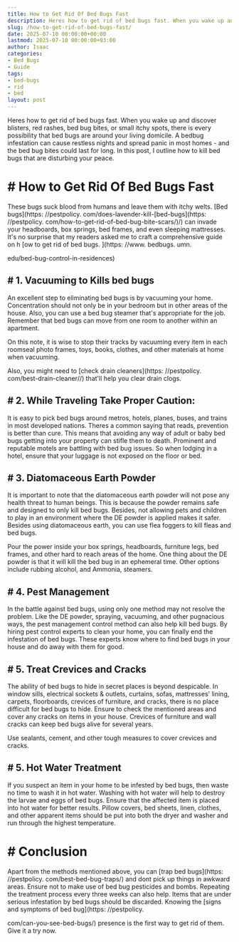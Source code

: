 ```yaml
---
title: How to Get Rid Of Bed Bugs Fast
description: Heres how to get rid of bed bugs fast. When you wake up and discover blisters, red rashes, bed bug bites , or small itchy spots, there is every possibility...
slug: /how-to-get-rid-of-bed-bugs-fast/
date: 2025-07-10 00:00:00+00:00
lastmod: 2025-07-10 00:00:00+03:00
author: Isaac
categories:
- Bed Bugs
- Guide
tags:
- bed-bugs
- rid
- bed
layout: post
---
```


Heres how to get rid of bed bugs fast. When you wake up and discover blisters, red rashes, bed bug bites, or small itchy spots, there is every possibility that bed bugs are around your living domicile. A bedbug infestation can cause restless nights and spread panic in most homes - and the bed bug bites could last for long. In this post, I outline how to kill bed bugs that are disturbing your peace.

# # How to Get Rid Of Bed Bugs Fast

These bugs suck blood from humans and leave them with itchy welts. [Bed bugs](https: //pestpolicy. com/does-lavender-kill-[bed-bugs](https: //pestpolicy. com/how-to-get-rid-of-bed-bug-bite-scars/)/) can invade your headboards, box springs, bed frames, and even sleeping mattresses. It's no surprise that my readers asked me to craft a comprehensive guide on h [ow to get rid of bed bugs. ](https: //www. bedbugs. umn.

edu/bed-bug-control-in-residences)

## # 1. Vacuuming to Kills bed bugs

An excellent step to eliminating bed bugs is by vacuuming your home. Concentration should not only be in your bedroom but in other areas of the house. Also, you can use a bed bug steamer that's appropriate for the job. Remember that bed bugs can move from one room to another within an apartment.

On this note, it is wise to stop their tracks by vacuuming every item in each roomseal photo frames, toys, books, clothes, and other materials at home when vacuuming.

Also, you might need to [check drain cleaners](https: //pestpolicy. com/best-drain-cleaner//) that'll help you clear drain clogs.

## # 2. While Traveling Take Proper Caution:

It is easy to pick bed bugs around metros, hotels, planes, buses, and trains in most developed nations. Theres a common saying that reads, prevention is better than cure. This means that avoiding any way of adult or baby bed bugs getting into your property can stifle them to death. Prominent and reputable motels are battling with bed bug issues. So when lodging in a hotel, ensure that your luggage is not exposed on the floor or bed.

## # 3. Diatomaceous Earth Powder

It is important to note that the diatomaceous earth powder will not pose any health threat to human beings. This is because the powder remains safe and designed to only kill bed bugs. Besides, not allowing pets and children to play in an environment where the DE powder is applied makes it safer. Besides using diatomaceous earth, you can use flea foggers to kill fleas and bed bugs.

Pour the power inside your box springs, headboards, furniture legs, bed frames, and other hard to reach areas of the home. One thing about the DE powder is that it will kill the bed bug in an ephemeral time. Other options include rubbing alcohol, and Ammonia, steamers.

## # 4. Pest Management

In the battle against bed bugs, using only one method may not resolve the problem. Like the DE powder, spraying, vacuuming, and other pugnacious ways, the pest management control method can also help kill bed bugs. By hiring pest control experts to clean your home, you can finally end the infestation of bed bugs. These experts know where to find bed bugs in your house and do away with them for good.

## # 5. Treat Crevices and Cracks

The ability of bed bugs to hide in secret places is beyond despicable. In window sills, electrical sockets & outlets, curtains, sofas, mattresses' lining, carpets, floorboards, crevices of furniture, and cracks, there is no place difficult for bed bugs to hide. Ensure to check the mentioned areas and cover any cracks on items in your house. Crevices of furniture and wall cracks can keep bed bugs alive for several years.

Use sealants, cement, and other tough measures to cover crevices and cracks.

## # 5. Hot Water Treatment

If you suspect an item in your home to be infested by bed bugs, then waste no time to wash it in hot water. Washing with hot water will help to destroy the larvae and eggs of bed bugs. Ensure that the affected item is placed into hot water for better results. Pillow covers, bed sheets, linen, clothes, and other apparent items should be put into both the dryer and washer and run through the highest temperature.

# # Conclusion

Apart from the methods mentioned above, you can [trap bed bugs](https: //pestpolicy. com/best-bed-bug-traps/) and dont pick up things in awkward areas. Ensure not to make use of bed bug pesticides and bombs. Repeating the treatment process every three weeks can also help. Items that are under serious infestation by bed bugs should be discarded. Knowing the [signs and symptoms of bed bug](https: //pestpolicy.

com/can-you-see-bed-bugs/) presence is the first way to get rid of them. Give it a try now.
